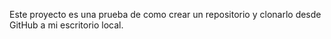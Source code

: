 Este proyecto es una prueba de como crear un repositorio y clonarlo desde GitHub a mi escritorio local.
